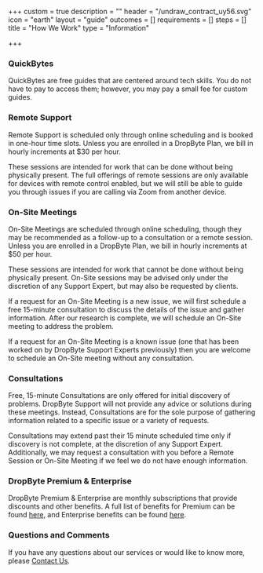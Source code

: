 +++
custom = true
description = ""
header = "/undraw_contract_uy56.svg"
icon = "earth"
layout = "guide"
outcomes = []
requirements = []
steps = []
title = "How We Work"
type = "Information"

+++
### QuickBytes

QuickBytes are free guides that are centered around tech skills. You do not have to pay to access them; however, you may pay a small fee for custom guides.

### Remote Support

Remote Support is scheduled only through online scheduling and is booked in one-hour time slots. Unless you are enrolled in a DropByte Plan, we bill in hourly increments at $30 per hour.   

These sessions are intended for work that can be done without being physically present. The full offerings of remote sessions are only available for devices with remote control enabled, but we will still be able to guide you through issues if you are calling via Zoom from another device.

### On-Site Meetings

On-Site Meetings are scheduled through online scheduling, though they may be recommended as a follow-up to a consultation or a remote session. Unless you are enrolled in a DropByte Plan, we bill in hourly increments at $50 per hour.

These sessions are intended for work that cannot be done without being physically present. On-Site sessions may be advised only under the discretion of any Support Expert, but may also be requested by clients.

If a request for an On-Site Meeting is a new issue, we will first schedule a free 15-minute consultation to discuss the details of the issue and gather information. After our research is complete, we will schedule an On-Site meeting to address the problem. 

If a request for an On-Site Meeting is a known issue (one that has been worked on by DropByte Support Experts previously) then you are welcome to schedule an On-Site meeting without any consultation.

### Consultations

Free, 15-minute Consultations are only offered for initial discovery of problems. DropByte Support will not provide any advice or solutions during these meetings. Instead, Consultations are for the sole purpose of gathering information related to a specific issue or a variety of requests.

Consultations may extend past their 15 minute scheduled time only if discovery is not complete, at the discretion of any Support Expert. Additionally, we may request a consultation with you before a Remote Session or On-Site Meeting if we feel we do not have enough information.  

### DropByte Premium & Enterprise

DropByte Premium & Enterprise are monthly subscriptions that provide discounts and other benefits. A full list of benefits for Premium can be found [here](https://dropbyte.ch/premium), and Enterprise benefits can be found [here](https://dropbyte.ch/enterprise).

### Questions and Comments

If you have any questions about our services or would like to know more, please [Contact Us](https://dropbyte.ch/#contact).